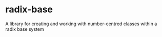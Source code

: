# radix-base
A library for creating and working with number-centred classes within a radix base system
